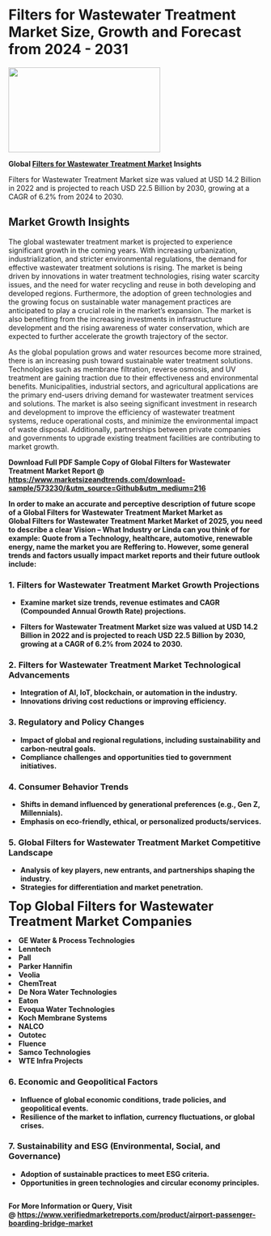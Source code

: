 <H1>Filters for Wastewater Treatment Market Size, Growth and Forecast from 2024 - 2031</H1><img class="aligncenter size-medium wp-image-584254" src="https://thirdeyenews.in/wp-content/uploads/2024/09/Global-Market-Research-300x168.jpeg" alt="" width="300" height="168" /><p><strong>Global&nbsp;<a href="https://www.marketsizeandtrends.com/download-sample/573230/&amp;utm_source=Github&utm_medium=216">Filters for Wastewater Treatment Market</a> Insights</strong></p><p>Filters for Wastewater Treatment Market size was valued at USD 14.2 Billion in 2022 and is projected to reach USD 22.5 Billion by 2030, growing at a CAGR of 6.2% from 2024 to 2030.</p><p><h2>Market Growth Insights</h2> <p>The global wastewater treatment market is projected to experience significant growth in the coming years. With increasing urbanization, industrialization, and stricter environmental regulations, the demand for effective wastewater treatment solutions is rising. The market is being driven by innovations in water treatment technologies, rising water scarcity issues, and the need for water recycling and reuse in both developing and developed regions. Furthermore, the adoption of green technologies and the growing focus on sustainable water management practices are anticipated to play a crucial role in the market’s expansion. The market is also benefiting from the increasing investments in infrastructure development and the rising awareness of water conservation, which are expected to further accelerate the growth trajectory of the sector.</p> <p><strong></strong></p> <p>As the global population grows and water resources become more strained, there is an increasing push toward sustainable water treatment solutions. Technologies such as membrane filtration, reverse osmosis, and UV treatment are gaining traction due to their effectiveness and environmental benefits. Municipalities, industrial sectors, and agricultural applications are the primary end-users driving demand for wastewater treatment services and solutions. The market is also seeing significant investment in research and development to improve the efficiency of wastewater treatment systems, reduce operational costs, and minimize the environmental impact of waste disposal. Additionally, partnerships between private companies and governments to upgrade existing treatment facilities are contributing to market growth.</p> <p><strong></p><p><span class=""><strong>Download Full PDF Sample Copy of Global Filters for Wastewater Treatment Market Report</strong> @ <a href="https://www.marketsizeandtrends.com/download-sample/573230/&amp;utm_source=Github&utm_medium=216" target="_blank">https://www.marketsizeandtrends.com/download-sample/573230/&amp;utm_source=Github&utm_medium=216</a></span></p><p>In order to make an accurate and perceptive description of future scope of a Global&nbsp;Filters for Wastewater Treatment Market Market as Global&nbsp;Filters for Wastewater Treatment Market Market of 2025, you need to describe a clear Vision &ndash; What Industry or Linda can you think of for example: Quote from a Technology, healthcare, automotive, renewable energy, name the market you are Reffering to. However, some general trends and factors usually impact market reports and their future outlook include:</p><h3>1.&nbsp;<strong>Filters for Wastewater Treatment Market Growth Projections</strong></h3><ul><li>Examine market size trends, revenue estimates and CAGR (Compounded Annual Growth Rate) projections.</li><li><p>Filters for Wastewater Treatment Market size was valued at USD 14.2 Billion in 2022 and is projected to reach USD 22.5 Billion by 2030, growing at a CAGR of 6.2% from 2024 to 2030.</p></li></ul><h3>2.&nbsp;<strong>Filters for Wastewater Treatment Market Technological Advancements</strong></h3><ul><li>Integration of AI, IoT, blockchain, or automation in the industry.</li><li>Innovations driving cost reductions or improving efficiency.</li></ul><h3>3.&nbsp;<strong>Regulatory and Policy Changes</strong></h3><ul><li>Impact of global and regional regulations, including sustainability and carbon-neutral goals.</li><li>Compliance challenges and opportunities tied to government initiatives.</li></ul><h3>4.&nbsp;<strong>Consumer Behavior Trends</strong></h3><ul><li>Shifts in demand influenced by generational preferences (e.g., Gen Z, Millennials).</li><li>Emphasis on eco-friendly, ethical, or personalized products/services.</li></ul><h3>5.&nbsp;<strong>Global Filters for Wastewater Treatment Market Competitive Landscape</strong></h3><ul><li>Analysis of key players, new entrants, and partnerships shaping the industry.</li><li>Strategies for differentiation and market penetration.</li></ul><p data-pm-slice="1 1 []"><span style="color: inherit; font-family: inherit; font-size: 25px;">Top Global Filters for Wastewater Treatment Market Companies</span></p><div class="" data-test-id=""><p><li>GE Water & Process Technologies</li><li> Lenntech</li><li> Pall</li><li> Parker Hannifin</li><li> Veolia</li><li> ChemTreat</li><li> De Nora Water Technologies</li><li> Eaton</li><li> Evoqua Water Technologies</li><li> Koch Membrane Systems</li><li> NALCO</li><li> Outotec</li><li> Fluence</li><li> Samco Technologies</li><li> WTE Infra Projects</li></p></div><h3>6.&nbsp;<strong>Economic and Geopolitical Factors</strong></h3><ul><li>Influence of global economic conditions, trade policies, and geopolitical events.</li><li>Resilience of the market to inflation, currency fluctuations, or global crises.</li></ul><h3>7.&nbsp;<strong>Sustainability and ESG (Environmental, Social, and Governance)</strong></h3><ul><li>Adoption of sustainable practices to meet ESG criteria.</li><li>Opportunities in green technologies and circular economy principles.</li></ul><h2><strong style="font-size: 14px;">For More Information or Query, Visit @&nbsp;</strong><a style="background-color: #ffffff; font-size: 14px;" href="https://www.marketsizeandtrends.com/report/filters-for-wastewater-treatment-market/" target="_blank">https://www.verifiedmarketreports.com/product/airport-passenger-boarding-bridge-market</a></h2>
